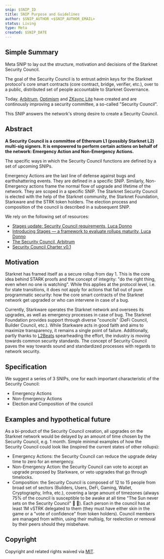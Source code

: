 ```yaml
---
snip: $SNIP_ID
title: SNIP Purpose and Guidelines
author: $SNIP_AUTHOR <$SNIP_AUTHOR_EMAIL>
status: Living
type: Meta
created: $SNIP_DATE
---
```


## Simple Summary

Meta SNIP to lay out the structure, motivation and decisions of the Starknet Security Council.

The goal of the Security Council is to entrust admin keys for the Starknet protocol's core smart contracts (core contract, bridge, verifier, etc.), over to a public, distributed set of people accountable to Starknet Governance.

Today, [Arbitrum](https://docs.arbitrum.foundation/dao-constitution#section-3-the-security-council), [Optimism](https://github.com/ethereum-optimism/OPerating-manual/blob/main/Security%20Council%20Charter%20v0.1.md) and [ZKsync Lite](https://blog.matter-labs.io/security-council-2-0-2337a555f17a) have created and are continously improving a security committee, a so-called "Security Council".

This SNIP answers the network's strong desire to create a Security Council.

## Abstract

**A Security Council is a committee of Ethereum L1 (possibly Starknet L2) multi-sig signers. It is empowered to perform certain actions on behalf of the network: Emergency Action and Non-Emergency Actions.**

The specific ways in which the Security Council functions are defined by a set of upcoming SNIPs.

Emergency Actions are the last line of defense against bugs and earthshattering events. They are defined in a specific SNIP. Similarly, Non-Emergency actions frame the normal flow of upgrade and lifetime of the network. They are scoped in a specific SNIP. The Starknet Security Council is elected with the help of the Starknet community, the Starknet Foundation, Starkware and the STRK token holders. The election process and composition of the council is described in a subsequent SNIP.

We rely on the following set of resources:

- [Stages update: Security Council requirements, Luca Donno](https://medium.com/l2beat/stages-update-security-council-requirements-4c79cea8ef52)
- [Introducing Stages — a framework to evaluate rollups maturity, Luca Donno](https://medium.com/l2beat/introducing-stages-a-framework-to-evaluate-rollups-maturity-d290bb22befe)
- [The Security Council, Arbitrum](https://docs.arbitrum.foundation/dao-constitution#section-3-the-security-council)
- [Security Council Charter v0.1](https://github.com/ethereum-optimism/OPerating-manual/blob/main/Security%20Council%20Charter%20v0.1.md)

## Motivation

Starknet has framed itself as a secure rollup from day 1. This is the core idea behind STARK proofs and the concept of integrity: "do the right thing, even when no one is watching". While this applies at the protocol level, i.e. for state transitions, it does not apply for actions that fall out of pure programmatic security: how the core smart contracts of the Starknet network get upgraded or who can intervene in case of a bug.

Currently, Starkware operates the Starknet network and oversees its upgrades, as well as emergency processes in case of bug. The Starknet Foundation provides support through diverse "councils" (DeFi Council, Builder Council, etc.). While Starkware acts in good faith and aims to maximize transparency, it remains a single point of failure. Additionally, partly thanks to [L2Beats](https://l2beat.com/scaling/summary) spearheading the effort, the industry is moving towards common security standards. The concept of Security Council paves the way towards sound and standardized processes with regards to network security.

## Specification

We suggest a series of 3 SNIPs, one for each important characteristic of the Security Council:

- Emergency Actions
- Non-Emergency Actions
- Election and Composition of the council

## Examples and hypothetical future

As a bi-product of the Security Council creation, all upgrades on the Starknet network would be delayed by an amount of time chosen by the Security Council, e.g. 1 month.
Simple minimal examples of how the Security Council could look like (inspired the current states of other rollups):

- Emergency Actions: the Security Council can reduce the upgrade delay time to zero for an emergency.
- Non-Emergency Action: the Security Council can vote to accept an upgrade proposed by Starkware, or veto upgrades that go through timelocks.
- Composition: the Security Council is composed of 12 to 15 people from broad set of sectors (Builders, Users, DeFi, Gaming, Wallet, Cryptography, Infra, etc.), covering a large amount of timezones (always 75% of the council is susceptible to be awake at all time "The Sun never sets on the Security Council" 👑 👀). Each person in the council has at least 1M vSTRK delegated to them (they must have either skin in the game or a "vote of confidence" from token holders). Council members are managed from within, using their multisig, for reelection or removal by their peers should they misbehave.

## Copyright

Copyright and related rights waived via [MIT](../LICENSE).
